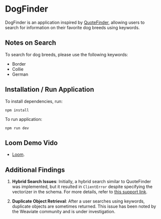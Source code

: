 # DogFinder

DogFinder is an application inspired by [QuoteFinder](https://quotefinder.weaviate.io/), allowing users to search for information on their favorite dog breeds using keywords.

## Notes on Search

To search for dog breeds, please use the following keywords:

- Border
- Collie
- German

## Installation / Run Application

To install dependencies, run:

`npm install`

To run application:

`npm run dev`

## Loom Demo Vido

- [Loom](https://www.loom.com/share/1d70381054a8450f8ccf29c80d6a1381?sid=47be35b2-9c9c-4edd-bc1c-d0d00183378b).

## Additional Findings

1. **Hybrid Search Issues**: Initially, a hybrid search similar to QuoteFinder was implemented, but it resulted in `ClientError` despite specifying the vectorizer in the schema. For more details, refer to [this support link](https://forum.weaviate.io/t/hybrid-search-giving-errors-about-missing-vectorizer-but-objects-are-vectorized-correctly/20922).

2. **Duplicate Object Retrieval**: After a user searches using keywords, duplicate objects are sometimes returned. This issue has been noted by the Weaviate community and is under investigation.
